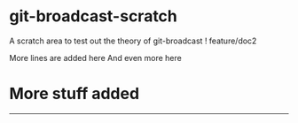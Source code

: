 # git-broadcast-scratch
A scratch area to test out the theory of git-broadcast !
feature/doc2

More lines are added here
And even more here

# More stuff added
---
 
 
 
